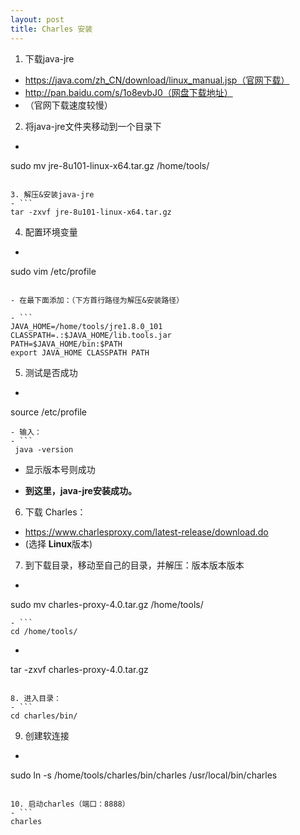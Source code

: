 ```yaml
---
layout: post
title: Charles 安装
---
```


1. 下载java-jre   
- https://java.com/zh_CN/download/linux_manual.jsp（官网下载）  
- http://pan.baidu.com/s/1o8evbJ0（网盘下载地址）   
- （官网下载速度较慢）   

2. 将java-jre文件夹移动到一个目录下   
- ```
sudo mv jre-8u101-linux-x64.tar.gz /home/tools/
```

3. 解压&安装java-jre   
- ```
tar -zxvf jre-8u101-linux-x64.tar.gz
```

4. 配置环境变量   
- ```
sudo vim /etc/profile
```   

- 在最下面添加：（下方首行路径为解压&安装路径）   

- ```
JAVA_HOME=/home/tools/jre1.8.0_101   
CLASSPATH=.:$JAVA_HOME/lib.tools.jar   
PATH=$JAVA_HOME/bin:$PATH   
export JAVA_HOME CLASSPATH PATH   
```    

5. 测试是否成功   
- ```
source /etc/profile   
```
- 输入：   
- ```
 java -version   
```
- 显示版本号则成功   

- **到这里，java-jre安装成功。**   

6. 下载 Charles：   
- https://www.charlesproxy.com/latest-release/download.do
- (选择 **Linux**版本)

7. 到下载目录，移动至自己的目录，并解压：版本版本版本   
- ```
sudo mv charles-proxy-4.0.tar.gz /home/tools/
```   
- ```
cd /home/tools/
```   
- ```
tar -zxvf charles-proxy-4.0.tar.gz
```

8. 进入目录：   
- ```
cd charles/bin/   
```

9. 创建软连接   
- ```
sudo ln -s /home/tools/charles/bin/charles /usr/local/bin/charles   
```

10. 启动charles（端口：8888）   
- ```
charles   
```
